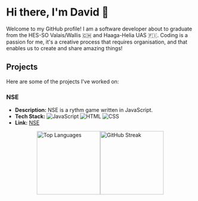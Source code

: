 # Hi there, I'm David 👋

Welcome to my GitHub profile! I am a software developer about to graduate from the HES-SO Valais/Wallis :switzerland: and Haaga-Helia UAS :finland:. Coding is a passion for me, it's a creative process that requires organisation, and that enables us to create and share amazing things!

## Projects

Here are some of the projects I've worked on:

### NSE
- **Description:** NSE is a rythm game written in JavaScript.
- **Tech Stack:** ![JavaScript](https://img.shields.io/badge/-JavaScript-yellow) ![HTML](https://img.shields.io/badge/-HTML-orange) ![CSS](https://img.shields.io/badge/-CSS-blue)
- **Link:** [NSE](https://nse-game.ch/)
<!--
### [Project 2 Name]
- **Description:** [Brief description of the project]
- **Tech Stack:** [Technologies used]
- **Link:** [Link to the project repository]
 -->

<div style="display: flex; flex-wrap: wrap; align-items: flex-start; justify-content: center;">
  <img src="https://github-readme-stats.vercel.app/api/top-langs/?username=Gianou&layout=compact&theme=radical" alt="Top Languages" style="height: 170px;"/>
  <img src="https://github-readme-streak-stats.herokuapp.com/?user=Gianou&theme=radical" alt="GitHub Streak" style="height: 170px;"/>
</div>
